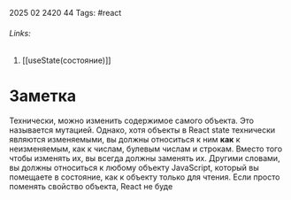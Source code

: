 2025 02 2420 44
Tags: #react 
###### Links: 
1) [[useState(состояние)]]
# Заметка
Технически, можно изменить содержимое самого объекта. Это называется мутацией. Однако, хотя объекты в React state технически являются изменяемыми, вы должны относиться к ним **как** к неизменяемым, как к числам, булевым числам и строкам. Вместо того чтобы изменять их, вы всегда должны заменять их.
Другими словами, вы должны относиться к любому объекту JavaScript, который вы помещаете в состояние, как к объекту только для чтения. Если просто поменять свойство объекта, React не буде